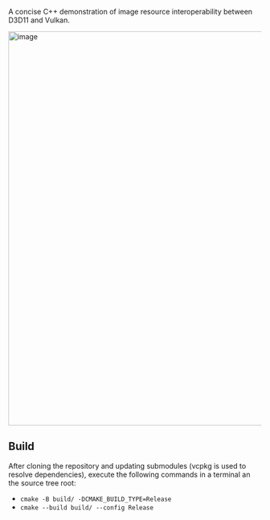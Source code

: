 A concise C++ demonstration of image resource interoperability between D3D11 and Vulkan. 

<img width="786" alt="image" src="https://github.com/user-attachments/assets/b25b7726-6f9f-42f8-900d-5fe853869770">

## Build
After cloning the repository and updating submodules (vcpkg is used to resolve dependencies), execute the following commands in a terminal an the source tree root:
- `cmake -B build/ -DCMAKE_BUILD_TYPE=Release`
- `cmake --build build/ --config Release`
